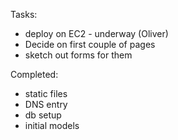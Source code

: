 Tasks:

 - deploy on EC2 - underway (Oliver)
 - Decide on first couple of pages
 - sketch out forms for them

Completed:
 - static files
 - DNS entry
 - db setup
 - initial models
